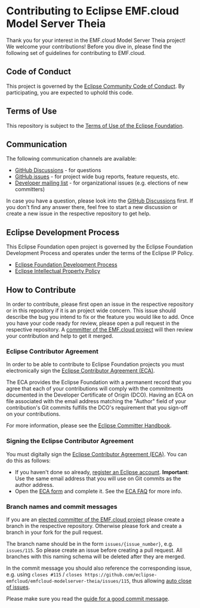 # Contributing to Eclipse EMF.cloud Model Server Theia

Thank you for your interest in the EMF.cloud Model Server Theia project!
We welcome your contributions! Before you dive in, please find the following set of guidelines for contributing to EMF.cloud.

## Code of Conduct

This project is governed by the [Eclipse Community Code of Conduct](https://github.com/eclipse/.github/blob/master/CODE_OF_CONDUCT.md).
By participating, you are expected to uphold this code.

## Terms of Use

This repository is subject to the [Terms of Use of the Eclipse Foundation](http://www.eclipse.org/legal/termsofuse.php).

## Communication

The following communication channels are available:

* [GitHub Discussions](https://github.com/eclipse-emfcloud/emfcloud/discussions) - for questions
* [GitHub issues](https://github.com/eclipse-emfcloud/emfcloud-modelserver-theia/issues) - for project wide bug reports, feature requests, etc.
* [Developer mailing list](https://accounts.eclipse.org/mailing-list/emfcloud-dev) - for organizational issues (e.g. elections of new committers)

In case you have a question, please look into the [GitHub Discussions](https://github.com/eclipse-emfcloud/emfcloud/discussions) first.
If you don't find any answer there, feel free to start a new discussion or create a new issue in the respective repository to get help.

## Eclipse Development Process

This Eclipse Foundation open project is governed by the Eclipse Foundation
Development Process and operates under the terms of the Eclipse IP Policy.

* [Eclipse Foundation Development Process](https://eclipse.org/projects/dev_process)
* [Eclipse Intellectual Property Policy](https://www.eclipse.org/org/documents/Eclipse_IP_Policy.pdf)

## How to Contribute

In order to contribute, please first open an issue in the respective repository or in this repository if it is an project wide concern.
This issue should describe the bug you intend to fix or the feature you would like to add.
Once you have your code ready for review, please open a pull request in the respective repository.
A [committer of the EMF.cloud project](https://projects.eclipse.org/projects/ecd.emfcloud/who) will then review your contribution and help to get it merged.

### Eclipse Contributor Agreement

In order to be able to contribute to Eclipse Foundation projects you must
electronically sign the [Eclipse Contributor Agreement (ECA)](http://www.eclipse.org/legal/ECA.php).

The ECA provides the Eclipse Foundation with a permanent record that you agree
that each of your contributions will comply with the commitments documented in
the Developer Certificate of Origin (DCO). Having an ECA on file associated with
the email address matching the "Author" field of your contribution's Git commits
fulfills the DCO's requirement that you sign-off on your contributions.

For more information, please see the [Eclipse Committer Handbook](https://www.eclipse.org/projects/handbook/#resources-commit).

### Signing the Eclipse Contributor Agreement

You must digitally sign the [Eclipse Contributor Agreement (ECA)](https://www.eclipse.org/legal/ECA.php). You can do this as follows:

* If you haven't done so already, [register an Eclipse account](https://accounts.eclipse.org/user/register). **Important**: Use the same email address that you will use on Git commits as the author address.
* Open the [ECA form](https://accounts.eclipse.org/user/eca) and complete it. See the [ECA FAQ](https://www.eclipse.org/legal/ecafaq.php) for more info.

### Branch names and commit messages

If you are an [elected committer of the EMF.cloud project](https://projects.eclipse.org/projects/ecd.emfcloud/who) please create a branch in the respective repository.
Otherwise please fork and create a branch in your fork for the pull request.

The branch name should be in the form `issues/{issue_number}`, e.g. `issues/115`. So please create an issue before creating a pull request.
All branches with this naming schema will be deleted after they are merged.

In the commit message you should also reference the corresponding issue, e.g. using `closes #115` / `closes https://github.com/eclipse-emfcloud/emfcloud-modelserver-theia/issues/115`, thus allowing [auto close of issues](https://help.github.com/en/github/managing-your-work-on-github/closing-issues-using-keywords).

Please make sure you read the [guide for a good commit message](https://chris.beams.io/posts/git-commit/).
